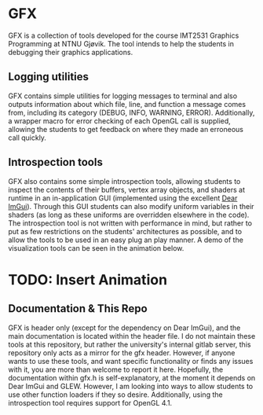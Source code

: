 # GFX
GFX is a collection of tools developed for the course IMT2531 Graphics Programming at NTNU Gjøvik.
The tool intends to help the students in debugging their graphics applications.

## Logging utilities
GFX contains simple utilities for logging messages to terminal and also outputs information about which file, line, and function a message comes from, including its category (DEBUG, INFO, WARNING, ERROR).
Additionally, a wrapper macro for error checking of each OpenGL call is supplied, allowing the students to get feedback on where they made an erroneous call quickly.

## Introspection tools
GFX also contains some simple introspection tools, allowing students to inspect the contents of their buffers, vertex array objects, and shaders at runtime
in an in-application GUI (implemented using the excellent [Dear ImGui](https://github.com/ocornut/imgui)). Through this GUI students can also modify uniform variables in their shaders (as long as these uniforms are overridden elsewhere in the code).
The introspection tool is not written with performance in mind, but rather to put as few restrictions on the students' architectures as possible, and to allow the tools to be used in an easy plug an play manner.
A demo of the visualization tools can be seen in the animation below.
# TODO: Insert Animation

## Documentation & This Repo
GFX is header only (except for the dependency on Dear ImGui), and the main documentation is located within the header file.
I do not maintain these tools at this repository, but rather the university's internal gitlab server, this repository only acts as a mirror for the gfx header. However, if anyone wants to use these tools, and want specific functionality or finds any issues with it, you are more than welcome to report it here.
Hopefully, the documentation within gfx.h is self-explanatory, at the moment it depends on Dear ImGui and GLEW. However, I am looking into ways to allow students to use other function loaders if they so desire. Additionally, using the introspection tool requires support for OpenGL 4.1.
